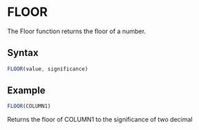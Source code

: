 # FLOOR

The Floor function returns the floor of a number.

## Syntax

```javascript
FLOOR(value, significance)
```

## Example

```javascript
FLOOR(COLUMN1)
```

Returns the floor of COLUMN1 to the significance of two decimal
